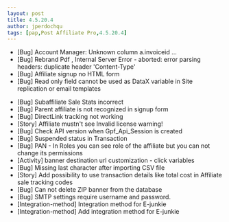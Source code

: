```yaml
---
layout: post
title: 4.5.20.4
author: jperdochqu
tags: [pap,Post Affiliate Pro,4.5.20.4]
---
```


- [Bug] Account Manager: Unknown column a.invoiceid ...
- [Bug] Rebrand Pdf , Internal Server Error   - aborted: error parsing headers: duplicate header 'Content-Type'
- [Bug] Affiliate signup no HTML form
- [Bug] Read only field cannot be used as DataX variable in Site replication or email templates

<!--more-->

- [Bug] Subaffiliate Sale Stats incorrect
- [Bug] Parent affiliate is not recognized in signup form
- [Bug] DirectLink tracking not working
- [Story] Affiliate mustn't see Invalid license warning!
- [Bug] Check API version when Gpf_Api_Session is created
- [Bug] Suspended status in Transaction
- [Bug] PAN - In Roles you can see role of the affiliate but you can not change its permissions
- [Activity] banner destination url customization - click variables
- [Bug] Missing last character after importing CSV file
- [Story] Add possibility to use transaction details like total cost in Affiliate sale tracking codes
- [Bug] Can not delete ZIP banner from the database
- [Bug] SMTP settings require username and password.
- [Integration-method] Integration method for E-junkie
- [Integration-method] Add integration method for E-junkie
